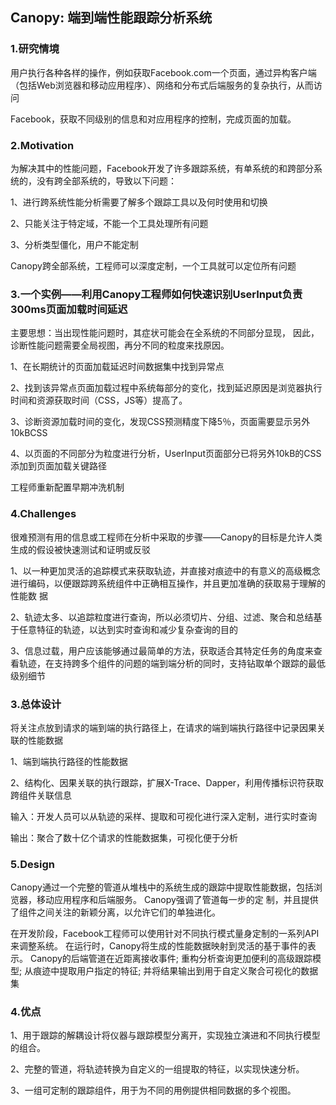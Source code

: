 ## Canopy: 端到端性能跟踪分析系统

### 1.研究情境

用户执行各种各样的操作，例如获取Facebook.com一个页面，通过异构客户端（包括Web浏览器和移动应用程序）、网络和分布式后端服务的复杂执行，从而访问

Facebook，获取不同级别的信息和对应用程序的控制，完成页面的加载。

### 2.Motivation

为解决其中的性能问题，Facebook开发了许多跟踪系统，有单系统的和跨部分系统的，没有跨全部系统的，导致以下问题：

1、进行跨系统性能分析需要了解多个跟踪工具以及何时使用和切换

2、只能关注于特定域，不能一个工具处理所有问题

3、分析类型僵化，用户不能定制

Canopy跨全部系统，工程师可以深度定制，一个工具就可以定位所有问题

### 3.一个实例——利用Canopy工程师如何快速识别UserInput负责300ms页面加载时间延迟

主要思想：当出现性能问题时，其症状可能会在全系统的不同部分显现， 因此，诊断性能问题需要全局视图，再分不同的粒度来找原因。

1、在长期统计的页面加载延迟时间数据集中找到异常点

2、找到该异常点页面加载过程中系统每部分的变化，找到延迟原因是浏览器执行时间和资源获取时间（CSS，JS等）提高了。 

3、诊断资源加载时间的变化，发现CSS预测精度下降5％，页面需要显示另外10kBCSS

4、以页面的不同部分为粒度进行分析，UserInput页面部分已将另外10kB的CSS添加到页面加载关键路径

工程师重新配置早期冲洗机制

### 4.Challenges

很难预测有用的信息或工程师在分析中采取的步骤——Canopy的目标是允许人类生成的假设被快速测试和证明或反驳

1、以一种更加灵活的追踪模式来获取轨迹，并直接对痕迹中的有意义的高级概念进行编码，以便跟踪跨系统组件中正确相互操作，并且更加准确的获取易于理解的性能数
据

2、轨迹太多、以追踪粒度进行查询，所以必须切片、分组、过滤、聚合和总结基于任意特征的轨迹，以达到实时查询和减少复杂查询的目的

3、信息过载，用户应该能够通过最简单的方法，获取适合其特定任务的角度来查看轨迹，在支持跨多个组件的问题的端到端分析的同时，支持钻取单个跟踪的最低级别细节

### 3.总体设计

将关注点放到请求的端到端的执行路径上，在请求的端到端执行路径中记录因果关联的性能数据

1、端到端执行路径的性能数据

2、结构化、因果关联的执行跟踪，扩展X-Trace、Dapper，利用传播标识符获取跨组件关联信息

输入：开发人员可以从轨迹的采样、提取和可视化进行深入定制，进行实时查询

输出：聚合了数十亿个请求的性能数据集，可视化便于分析

### 5.Design
Canopy通过一个完整的管道从堆栈中的系统生成的跟踪中提取性能数据，包括浏览器，移动应用程序和后端服务。 Canopy强调了管道每一步的定
制，并且提供了组件之间关注的新颖分离，以允许它们的单独进化。 

在开发阶段，Facebook工程师可以使用针对不同执行模式量身定制的一系列API来调整系统。 
在运行时，Canopy将生成的性能数据映射到灵活的基于事件的表示。 
Canopy的后端管道在近距离接收事件; 重构分析查询更加便利的高级跟踪模型; 从痕迹中提取用户指定的特征; 并将结果输出到用于自定义聚合可视化的数据集

### 4.优点
1、用于跟踪的解耦设计将仪器与跟踪模型分离开，实现独立演进和不同执行模型的组合。

2、完整的管道，将轨迹转换为自定义的一组提取的特征，以实现快速分析。

3、一组可定制的跟踪组件，用于为不同的用例提供相同数据的多个视图。


